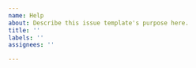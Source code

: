```yaml
---
name: Help
about: Describe this issue template's purpose here.
title: ''
labels: ''
assignees: ''

---
```



